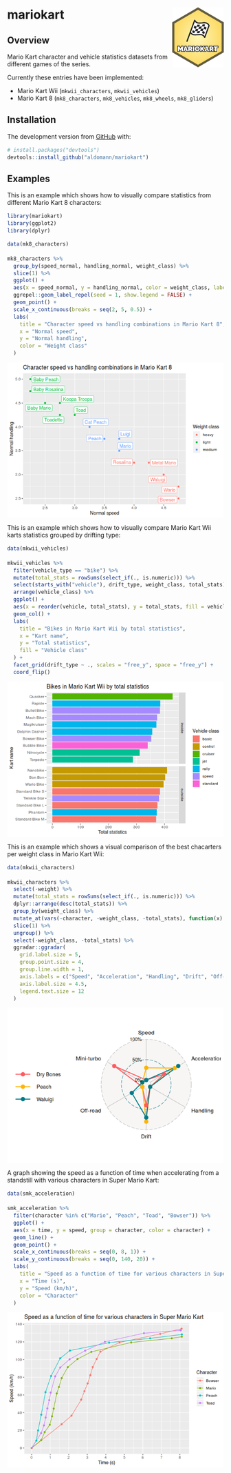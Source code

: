 
# mariokart <img src="man/figures/logo.png" align="right" width="120" />

<!-- badges: start -->

<!-- badges: end -->

## Overview

Mario Kart character and vehicle statistics datasets from different
games of the series.

Currently these entries have been implemented:

  - Mario Kart Wii (`mkwii_characters`, `mkwii_vehicles`)
  - Mario Kart 8 (`mk8_characters`, `mk8_vehicles`, `mk8_wheels`,
    `mk8_gliders`)

## Installation

<!-- You can install the released version of mariokart from [CRAN](https://CRAN.R-project.org) with: -->

<!-- ``` r -->

<!-- install.packages("mariokart") -->

<!-- ``` -->

<!-- And  -->

The development version from [GitHub](https://github.com/) with:

``` r
# install.packages("devtools")
devtools::install_github("aldomann/mariokart")
```

## Examples

This is an example which shows how to visually compare statistics from
different Mario Kart 8 characters:

``` r
library(mariokart)
library(ggplot2)
library(dplyr)
```

``` r
data(mk8_characters)

mk8_characters %>% 
  group_by(speed_normal, handling_normal, weight_class) %>% 
  slice(1) %>% 
  ggplot() +
  aes(x = speed_normal, y = handling_normal, color = weight_class, label = character) +
  ggrepel::geom_label_repel(seed = 1, show.legend = FALSE) +
  geom_point() +
  scale_x_continuous(breaks = seq(2, 5, 0.5)) +
  labs(
    title = "Character speed vs handling combinations in Mario Kart 8",
    x = "Normal speed",
    y = "Normal handling",
    color = "Weight class"
  ) 
```

<img src="man/figures/README-example-mk8-1.png" style="display: block; margin: auto;" />

This is an example which shows how to visually compare Mario Kart Wii
karts statistics grouped by drifting type:

``` r
data(mkwii_vehicles)

mkwii_vehicles %>% 
  filter(vehicle_type == "bike") %>% 
  mutate(total_stats = rowSums(select_if(., is.numeric))) %>% 
  select(starts_with("vehicle"), drift_type, weight_class, total_stats) %>% 
  arrange(vehicle_class) %>% 
  ggplot() +
  aes(x = reorder(vehicle, total_stats), y = total_stats, fill = vehicle_class) +
  geom_col() +
  labs(
    title = "Bikes in Mario Kart Wii by total statistics",
    x = "Kart name",
    y = "Total statistics",
    fill = "Vehicle class"
  ) +
  facet_grid(drift_type ~ ., scales = "free_y", space = "free_y") +
  coord_flip()
```

<img src="man/figures/README-example-mkwii-1.png" style="display: block; margin: auto;" />

This is an example which shows a visual comparison of the best
chacarters per weight class in Mario Kart Wii:

``` r
data(mkwii_characters)

mkwii_characters %>% 
  select(-weight) %>% 
  mutate(total_stats = rowSums(select_if(., is.numeric))) %>% 
  dplyr::arrange(desc(total_stats)) %>% 
  group_by(weight_class) %>% 
  mutate_at(vars(-character, -weight_class, -total_stats), function(x) {x/10}) %>%
  slice(1) %>% 
  ungroup() %>% 
  select(-weight_class, -total_stats) %>% 
  ggradar::ggradar(
    grid.label.size = 5,
    group.point.size = 4,
    group.line.width = 1,
    axis.labels = c("Speed", "Acceleration", "Handling", "Drift", "Off-road", "Mini-turbo"),
    axis.label.size = 4.5,
    legend.text.size = 12
  )
```

<img src="man/figures/README-example-mkwii-2-1.png" style="display: block; margin: auto;" />

A graph showing the speed as a function of time when accelerating from a
standstill with various characters in Super Mario Kart:

``` r
data(smk_acceleration)

smk_acceleration %>%
  filter(character %in% c("Mario", "Peach", "Toad", "Bowser")) %>%
  ggplot() +
  aes(x = time, y = speed, group = character, color = character) +
  geom_line() +
  geom_point() +
  scale_x_continuous(breaks = seq(0, 8, 1)) +
  scale_y_continuous(breaks = seq(0, 140, 20)) +
  labs(
    title = "Speed as a function of time for various characters in Super Mario Kart",
    x = "Time (s)",
    y = "Speed (km/h)",
    color = "Character"
  )
```

<img src="man/figures/README-example-smk-1.png" style="display: block; margin: auto;" />
